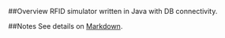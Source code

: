 ##Overview
RFID simulator written in Java with DB connectivity.



	
##Notes
See details on [Markdown](http://daringfireball.net/projects/markdown/syntax).

